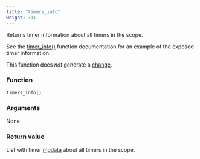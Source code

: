 ```yaml
---
title: "timers_info"
weight: 311
---
```


Returns timer information about all timers in the scope.

See the [timer_info()](../timer_info) function documentation for an example of the exposed timer information.

This function does *not* generate a [change](../../overview/changes).

### Function

`timers_info()`

### Arguments

None

### Return value

List with timer [mpdata](../../data-types/mpdata)  about all timers in the scope.
